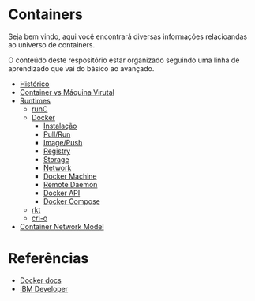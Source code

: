 # Containers
Seja bem vindo, aqui você encontrará diversas informações relacioandas ao universo de containers.

O conteúdo deste respositório estar organizado seguindo uma linha de aprendizado que vai do básico ao avançado.
* [Histórico](./container-history.md)
* [Container vs Máquina Virutal](./containers-vs-virtual-machine.md)
* [Runtimes](./containers-runtimes.md)
  * [runC](./run-c.md)
  * [Docker](./docker.md)
    * [Instalação]()
    * [Pull/Run]()
    * [Image/Push]()
    * [Registry]()
    * [Storage]()
    * [Network]()
    * [Docker Machine]()
    * [Remote Daemon]()
    * [Docker API]()
    * [Docker Compose]()
  * [rkt](./rkt.md)
  * [cri-o](./cri-o.md)
* [Container Network Model]()

# Referências
* [Docker docs](https://docs.docker.com/)
* [IBM Developer](https://developer.ibm.com/br/articles/cl-cloud-orchestration-technologies-trs)
